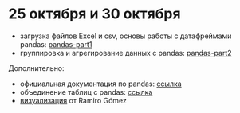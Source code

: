 # 25 октября и 30 октября

* загрузка файлов Excel и csv, основы работы с датафреймами pandas: [pandas-part1](https://nbviewer.jupyter.org/github/allatambov/PyDat-0919/blob/master/lectures-seminars/7-pandas/pandas-part1.ipynb)
* группировка и агрегирование данных с pandas: [pandas-part2](https://nbviewer.jupyter.org/github/allatambov/PyDat-0919/blob/master/lectures-seminars/7-pandas/pandas-part2.ipynb)

Дополнительно:

* официальная документация по pandas: [ссылка](https://pandas.pydata.org/pandas-docs/stable/)
* объединение таблиц с pandas: [ссылка](http://nbviewer.jupyter.org/github/allatambov/PyProg-2018/blob/master/add/pandas-merge.ipynb)
* [визуализация](http://nbviewer.jupyter.org/github/yaph/ipython-notebooks/blob/master/movie-body-counts.ipynb) от Ramiro Gómez
